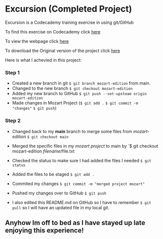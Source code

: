 # Excursion (Completed Project)

Excursion is a Codecademy training exercise in using git/GitHub

To find this exercise on Codecademy click [here](https://www.codecademy.com/courses/learn-git/projects/f1-excursion)

To view the webpage click [here](https://web4locals.github.io/excursion/)

To download the Original version of the project click [here](https://github.com/web4locals/excursion/tree/original)

Here is what I achevied in this project:
### Step 1
* Created a new branch in git `$ git branch mozart-edition` from main.
* Changed to the new branch `$ git checkout mozart-edition`
* Added my new branch to GitHub `$ git push --set-upsteam origin mozart-edition`
* Made changes in Mozart Project (`$ git add .` `$ git commit -m "changes"` `$ git push`)
### Step 2
* Changed back to my __main__ branch to merge some files from _mozart-edition_ `$ git checkout main`
* Merged the specific files in _my mozart project_ to main by `$ git checkout mozart-edition *filename*/file.txt
* Checked the status to make sure I had added the files I needed `$ git status`
* Added the files to be staged `$ git add .`
* Commited my changes `$ git commit -m "merged project mozart"`
* Pushed my changes over to GitHub `$ git push`

* I also edited this README.md on GitHub so I have to remember `$ git pull` so I will have an updated file in my local git.


## Anyhow Im off to bed as I have stayed up late enjoying this experience!
